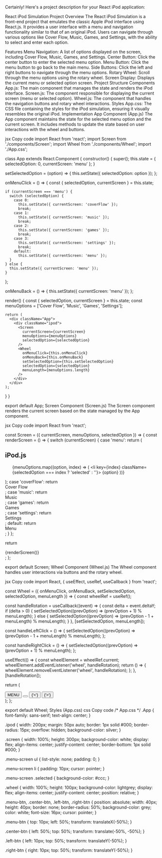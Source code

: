
Certainly! Here's a project description for your React iPod application:

React iPod Simulation
Project Overview
The React iPod Simulation is a front-end project that emulates the classic Apple iPod interface using React.js. It provides a user interface with a menu and navigation functionality similar to that of an original iPod. Users can navigate through various options like Cover Flow, Music, Games, and Settings, with the ability to select and enter each option.

Features
Menu Navigation: A list of options displayed on the screen, including Cover Flow, Music, Games, and Settings.
Center Button: Click the center button to enter the selected menu option.
Menu Button: Click the menu button to go back to the main menu.
Side Buttons: Click the left and right buttons to navigate through the menu options.
Rotary Wheel: Scroll through the menu options using the rotary wheel.
Screen Display: Displays the current menu or selected option screen.
Project Structure
Components
App.js: The main component that manages the state and renders the iPod interface.
Screen.js: The component responsible for displaying the current screen (menu or selected option).
Wheel.js: The component that handles the navigation buttons and rotary wheel interactions.
Styles
App.css: The CSS file containing the styles for the iPod simulation, ensuring it visually resembles the original iPod.
Implementation
App Component (App.js)
The App component maintains the state for the selected menu option and the current screen. It includes methods to update the state based on user interactions with the wheel and buttons.

jsx
Copy code
import React from 'react';
import Screen from './components/Screen';
import Wheel from './components/Wheel';
import './App.css';

class App extends React.Component {
  constructor() {
    super();
    this.state = {
      selectedOption: 0,
      currentScreen: 'menu'
    };
  }

  setSelectedOption = (option) => {
    this.setState({ selectedOption: option });
  };

  onMenuClick = () => {
    const { selectedOption, currentScreen } = this.state;

    if (currentScreen === 'menu') {
      switch (selectedOption) {
        case 0:
          this.setState({ currentScreen: 'coverFlow' });
          break;
        case 1:
          this.setState({ currentScreen: 'music' });
          break;
        case 2:
          this.setState({ currentScreen: 'games' });
          break;
        case 3:
          this.setState({ currentScreen: 'settings' });
          break;
        default:
          this.setState({ currentScreen: 'menu' });
      }
    } else {
      this.setState({ currentScreen: 'menu' });
    }
  };

  onMenuBack = () => {
    this.setState({ currentScreen: 'menu' });
  };

  render() {
    const { selectedOption, currentScreen } = this.state;
    const menuOptions = ['Cover Flow', 'Music', 'Games', 'Settings'];

    return (
      <div className="App">
        <div className="ipod">
          <Screen
            currentScreen={currentScreen}
            menuOptions={menuOptions}
            selectedOption={selectedOption}
          />
          <Wheel
            onMenuClick={this.onMenuClick}
            onMenuBack={this.onMenuBack}
            setSelectedOption={this.setSelectedOption}
            selectedOption={selectedOption}
            menuLength={menuOptions.length}
          />
        </div>
      </div>
    );
  }
}

export default App;
Screen Component (Screen.js)
The Screen component renders the current screen based on the state managed by the App component.

jsx
Copy code
import React from 'react';

const Screen = ({ currentScreen, menuOptions, selectedOption }) => {
  const renderScreen = () => {
    switch (currentScreen) {
      case 'menu':
        return (
          <div className="menu-screen">
            <h2>iPod.js</h2>
            <ul>
              {menuOptions.map((option, index) => (
                <li key={index} className={selectedOption === index ? 'selected' : ''}>
                  {option}
                </li>
              ))}
            </ul>
          </div>
        );
      case 'coverFlow':
        return <div className="cover-flow-screen">Cover Flow</div>;
      case 'music':
        return <div className="music-screen">Music</div>;
      case 'games':
        return <div className="games-screen">Games</div>;
      case 'settings':
        return <div className="settings-screen">Settings</div>;
      default:
        return <div className="menu-screen">Menu</div>;
    }
  };

  return <div className="screen">{renderScreen()}</div>;
};

export default Screen;
Wheel Component (Wheel.js)
The Wheel component handles user interactions via buttons and the rotary wheel.

jsx
Copy code
import React, { useEffect, useRef, useCallback } from 'react';

const Wheel = ({ onMenuClick, onMenuBack, setSelectedOption, selectedOption, menuLength }) => {
  const wheelRef = useRef();

  const handleRotation = useCallback((event) => {
    const delta = event.deltaY;
    if (delta > 0) {
      setSelectedOption((prevOption) => (prevOption + 1) % menuLength);
    } else {
      setSelectedOption((prevOption) => (prevOption - 1 + menuLength) % menuLength);
    }
  }, [setSelectedOption, menuLength]);

  const handleLeftClick = () => {
    setSelectedOption((prevOption) => (prevOption - 1 + menuLength) % menuLength);
  };

  const handleRightClick = () => {
    setSelectedOption((prevOption) => (prevOption + 1) % menuLength);
  };

  useEffect(() => {
    const wheelElement = wheelRef.current;
    wheelElement.addEventListener('wheel', handleRotation);
    return () => {
      wheelElement.removeEventListener('wheel', handleRotation);
    };
  }, [handleRotation]);

  return (
    <div className="wheel" ref={wheelRef}>
      <button className="menu-btn" onClick={onMenuBack}>MENU</button>
      <button className="center-btn" onClick={onMenuClick}></button>
      <button className="left-btn" onClick={handleLeftClick}>{'<'}</button>
      <button className="right-btn" onClick={handleRightClick}>{'>'}</button>
    </div>
  );
};

export default Wheel;
Styles (App.css)
css
Copy code
/* App.css */
.App {
  font-family: sans-serif;
  text-align: center;
}

.ipod {
  width: 200px;
  margin: 50px auto;
  border: 1px solid #000;
  border-radius: 15px;
  overflow: hidden;
  background-color: silver;
}

.screen {
  width: 100%;
  height: 300px;
  background-color: white;
  display: flex;
  align-items: center;
  justify-content: center;
  border-bottom: 1px solid #000;
}

.menu-screen ul {
  list-style: none;
  padding: 0;
}

.menu-screen li {
  padding: 10px;
  cursor: pointer;
}

.menu-screen .selected {
  background-color: #ccc;
}

.wheel {
  width: 100%;
  height: 100px;
  background-color: lightgrey;
  display: flex;
  align-items: center;
  justify-content: center;
  position: relative;
}

.menu-btn, .center-btn, .left-btn, .right-btn {
  position: absolute;
  width: 40px;
  height: 40px;
  border: none;
  border-radius: 50%;
  background-color: grey;
  color: white;
  font-size: 16px;
  cursor: pointer;
}

.menu-btn {
  top: 10px;
  left: 50%;
  transform: translateX(-50%);
}

.center-btn {
  left: 50%;
  top: 50%;
  transform: translate(-50%, -50%);
}

.left-btn {
  left: 10px;
  top: 50%;
  transform: translateY(-50%);
}

.right-btn {
  right: 10px;
  top: 50%;
  transform: translateY(-50%);
}
